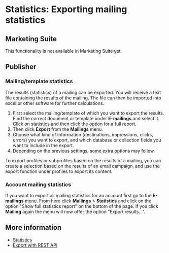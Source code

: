 # Statistics: Exporting mailing statistics

## Marketing Suite

This functionality is not available in Marketing Suite yet.

## Publisher

### Mailing/template statistics

The results (statistics) of a mailing can be exported. You will receive
a text file containing the results of the mailing. The file can then be
imported into excel or other software for further calculations.

1.  First select the mailing/template of which you want to export the results. 
    Find the correct document or template under **E-mailings** and select it. 
    Click on statistics and then click the option for a full report.
2.  Then click **Export** from the **Mailings** menu.
3.  Choose what kind of information (destinations, impressions, clicks,
    errors) you want to export, and which database or collection fields
    you want to include in the export.
4.  Depending on the previous settings, some extra options may follow.

To export profiles or subprofiles based on the results of a mailing, you
can create a selection based on the results of an email campaign, and
use the export function under profiles to export its content.

### Account mailing statistics

If you want to export all mailing statistics for an account first go 
to the **E-mailings** menu. From here click **Mailings** > **Statistics** 
and click on the option "Show full statistics report" on the bottom of the 
page. If you click **Mailing** again the menu will now offer the option 
"Export results...".

## More information

* [Statistics](./statistics)
* [Export with REST API](./rest-get-logfiles-names)
